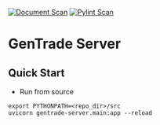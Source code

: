 [![Document Scan](https://github.com/TrustWiseAgent/GenTradeServer/actions/workflows/doclint.yml/badge.svg)](https://github.com/TrustWiseAgent/GenTradeServer/actions/workflows/doclint.yml)
[![Pylint Scan](https://github.com/TrustWiseAgent/GenTradeServer/actions/workflows/pylint.yml/badge.svg)](https://github.com/TrustWiseAgent/GenTradeServer/actions/workflows/pylint.yml)

# GenTrade Server

## Quick Start

- Run from source

```shell
export PYTHONPATH=<repo_dir>/src
uvicorn gentrade-server.main:app --reload
```